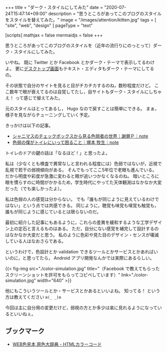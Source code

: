 +++
title = "ダーク・スタイルにしてみた"
date =  "2020-07-24T15:47:14+09:00"
description = "思うところがあってこのブログのスタイルをスタイルを替えてみた。"
image = "/images/attention/kitten.jpg"
tags = [ "site", "web", "design" ]
pageType = "text"

[scripts]
  mathjax = false
  mermaidjs = false
+++

思うところがあってこのブログのスタイルを（近年の流行りにのっとって）ダーク・スタイルにしてみた。

いやね。
既に Twitter とか Facebook とかダーク・テーマで表示してるわけよ。
更に[デスクトップ画面](https://www.omgubuntu.co.uk/2020/04/enable-full-dark-mode-in-ubuntu-20-04 "How to Enable Full Dark Mode in Ubuntu 20.04 LTS - OMG! Ubuntu!")もテキスト・エディタもダーク・テーマにしてるの。

その状態で自分のサイトを見ると目がチカチカするのね，数秒程度だけど。
ここ数年で眼が衰えてるのは自覚してたし，自サイトもダーク・スタイルにしちゃえ！ って感じで替えてみた。

元のスタイルはとってあるし， Hugo なので戻すことは簡単にできる。
まぁ，様子を見ながらチューニングしていく予定。

きっかけは以下の記事。

- [シャニマスのチェックボックスから見る色弱者の世界｜謝罪Ｐ｜note](https://note.com/ogf4s2lks/n/n8d84452c36cd)
- [色弱の僕がトイレにいって困ること｜塚本 牧生｜note](https://note.com/tsukamoto/n/nf28be0687893)

トイレのドアの鍵の話は「なるほど！」と思ったよ。

私は（少なくとも検査で異常なしと言われる程度には）色弱ではないが，近視で乱視で若干の弱視傾向がある。
そんでもってここ5年位で老眼も進んでいる。
だから明度や彩度が急激に変わると眼が追いつかなくなるのね。
暗いところに眼を慣らすのに時間がかかるため，学生時代にやってた天体観測はなかなか大変だった（でも楽しかったよ）。

私は色弱の人の感覚は分からない。
でも「誰もが同じように見えているわけではない」という点では共感できる。
同じように，聴覚も味覚も嗅覚も触覚も，誰もが同じように感じているとは限らないのだ。

最初に紹介した記事にもあるように，これらの差異を緩和するような工学デザイン上の定石と言えるものはある。
ただ，自分にない感覚を補完して設計するのはなかなか大変だと思う。
私のように色彩や見た目のデザイン・センスが壊滅している人はなおさらである。

というわけで，色設計とか validation できるツールとかサービスとかあればいいのに，と思ってたら， Android アプリ開発なんかでは実際にあるらしい。

{{< fig-img src="./color-simulation.jpg" title="（Facebook で教えてもらったスクリーンショットを許可をもらってコピペしています）" link="./color-simulation.jpg" width="640" >}}

他にもこういうツールとか・サービスとかあるといいよね。
知ってる！ という方は教えてください `m(_ _)m`

今回は主に自分用の変更だけど，弱視の方とか多少は楽に見れるようになっているといいねぇ。

## ブックマーク

- [WEB色見本 原色大辞典 - HTMLカラーコード](https://www.colordic.org/)
